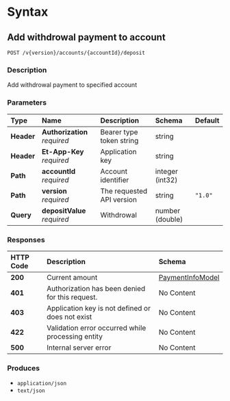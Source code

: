 # Syntax

## Add withdrowal payment to account

```text
POST /v{version}/accounts/{accountId}/deposit
```

### Description

Add withdrowal payment to specified account

### Parameters

| Type | Name | Description | Schema | Default |
| :--- | :--- | :--- | :--- | :--- |
| **Header** | **Authorization**   _required_ | Bearer type token string | string |  |
| **Header** | **Et-App-Key**   _required_ | Application key | string |  |
| **Path** | **accountId**   _required_ | Account identifier | integer \(int32\) |  |
| **Path** | **version**   _required_ | The requested API version | string | `"1.0"` |
| **Query** | **depositValue**   _required_ | Withdrowal | number \(double\) |  |

### Responses

| HTTP Code | Description | Schema |
| :--- | :--- | :--- |
| **200** | Current amount | [PaymentInfoModel](../../definitions/#paymentinfomodel) |
| **401** | Authorization has been denied for this request. | No Content |
| **403** | Application key is not defined or does not exist | No Content |
| **422** | Validation error occurred while processing entity | No Content |
| **500** | Internal server error | No Content |

### Produces

* `application/json`
* `text/json`

